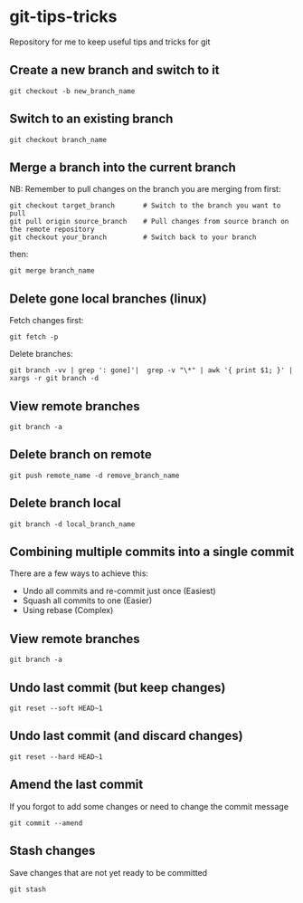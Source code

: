 # git-tips-tricks
Repository for me to keep useful tips and tricks for git

## Create a new branch and switch to it
```
git checkout -b new_branch_name
```
## Switch to an existing branch
```
git checkout branch_name
```
## Merge a branch into the current branch
NB: Remember to pull changes on the branch you are merging from first:
```
git checkout target_branch       # Switch to the branch you want to pull
git pull origin source_branch    # Pull changes from source branch on the remote repository
git checkout your_branch         # Switch back to your branch
```
then:
```
git merge branch_name
```
## Delete gone local branches (linux)

Fetch changes first:
```
git fetch -p
```
Delete branches:
```
git branch -vv | grep ': gone]'|  grep -v "\*" | awk '{ print $1; }' | xargs -r git branch -d
```
## View remote branches
```
git branch -a
```
## Delete branch on remote
```
git push remote_name -d remove_branch_name
```
## Delete branch local
```
git branch -d local_branch_name
```
## Combining multiple commits into a single commit

There are a few ways to achieve this:

- Undo all commits and re-commit just once (Easiest)
- Squash all commits to one (Easier)
- Using rebase (Complex)

## View remote branches
```
git branch -a
```
## Undo last commit (but keep changes)
```
git reset --soft HEAD~1
```
## Undo last commit (and discard changes)
```
git reset --hard HEAD~1
```
## Amend the last commit

If you forgot to add some changes or need to change the commit message
```
git commit --amend
```
## Stash changes

Save changes that are not yet ready to be committed
```
git stash
```
